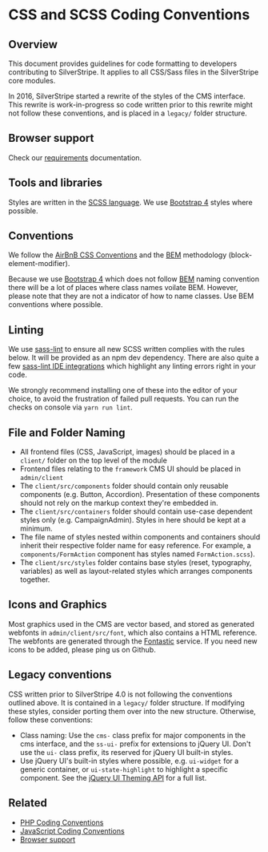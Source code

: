 # CSS and SCSS Coding Conventions

## Overview

This document provides guidelines for code formatting to developers contributing
to SilverStripe. It applies to all CSS/Sass files in the SilverStripe core modules.

In 2016, SilverStripe started a rewrite of the styles of the CMS interface.
This rewrite is work-in-progress so code written prior to this
rewrite might not follow these conventions, and is placed in a `legacy/` folder structure.

## Browser support

Check our [requirements](/getting_started/server_requirements) documentation.

## Tools and libraries

Styles are written in the [SCSS language](http://sass-lang.com/).
We use [Bootstrap 4](https://getbootstrap.com/) styles where possible.

## Conventions

We follow the [AirBnB CSS Conventions](https://github.com/airbnb/css)
and the [BEM](http://getbem.com/) methodology (block-element-modifier).

Because we use [Bootstrap 4](https://getbootstrap.com/) which 
does not follow [BEM](http://getbem.com/) naming convention there will be 
a lot of places where class names voilate BEM. 
However, please note that they are not a indicator of how to name classes. 
Use BEM conventions where possible.

## Linting

We use [sass-lint](https://github.com/sasstools/sass-lint) to ensure all new SCSS
written complies with the rules below. It will be provided as an npm dev dependency.
There are also quite a few [sass-lint IDE integrations](https://github.com/sasstools/sass-lint#ide-integration) 
which highlight any linting errors right in your code.

We strongly recommend installing one of these into the editor of your choice, to
avoid the frustration of failed pull requests. You can run the checks on console
via `yarn run lint`.

## File and Folder Naming

- All frontend files (CSS, JavaScript, images) should be placed in
  a `client/` folder on the top level of the module
- Frontend files relating to the `framework` CMS UI should be placed in `admin/client`
- The `client/src/components` folder should contain only reusable components
  (e.g. Button, Accordion). Presentation of these components should not rely on
  the markup context they're embedded in.
- The `client/src/containers` folder should contain use-case dependent styles only
  (e.g. CampaignAdmin). Styles in here should be kept at a minimum.
- The file name of styles nested within components and containers should inherit their
  respective folder name for easy reference.
  For example, a `components/FormAction` component has styles named `FormAction.scss`).
- The `client/src/styles` folder contains base styles (reset, typography, variables)
  as well as layout-related styles which arranges components together.

## Icons and Graphics

Most graphics used in the CMS are vector based, and stored as generated
webfonts in `admin/client/src/font`, which also contains a HTML reference. 
The webfonts are generated through the [Fontastic](http://app.fontastic.me) service.
If you need new icons to be added, please ping us on Github.  

## Legacy conventions

CSS written prior to SilverStripe 4.0 is not following the conventions outlined above.
It is contained in a `legacy/` folder structure. If modifying these styles,
consider porting them over into the new structure. Otherwise, follow these conventions:

- Class naming: Use the `cms-` class prefix for major components in the cms interface,
  and the `ss-ui-` prefix for extensions to jQuery UI. Don't use the `ui-` class prefix, its reserved for jQuery UI built-in styles.
- Use jQuery UI's built-in styles where possible, e.g. `ui-widget` for a generic container, or `ui-state-highlight`
  to highlight a specific component. See the [jQuery UI Theming API](https://api.jqueryui.com/category/theming/) for a full list.

## Related

* [PHP Coding Conventions](/contributing/php_coding_conventions)
* [JavaScript Coding Conventions](/contributing/javascript_coding_conventions)
* [Browser support](/getting_started/server_requirements/)

